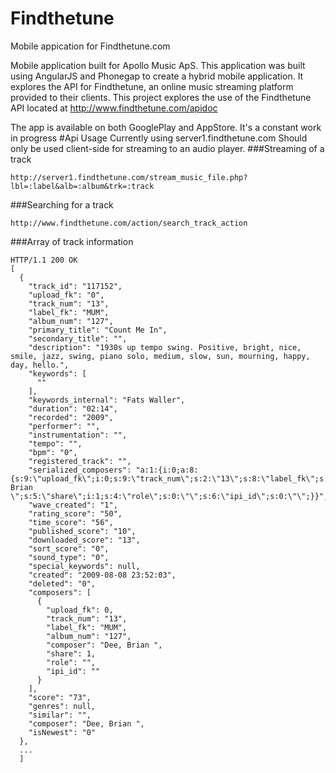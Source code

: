 # Findthetune
Mobile appication for Findthetune.com

Mobile application built for Apollo Music ApS. This application was built using AngularJS and Phonegap to create a hybrid mobile application. It explores the API for Findthetune, an online music streaming platform provided to their clients. This project explores the use of the Findthetune
API located at http://www.findthetune.com/apidoc

The app is available on both GooglePlay and AppStore. It's a constant work in progress
#Api Usage
Currently using server1.findthetune.com Should only be used client-side for streaming to an audio player.
###Streaming of a track
```
http://server1.findthetune.com/stream_music_file.php?lbl=:label&alb=:album&trk=:track
```
###Searching for a track
```
http://www.findthetune.com/action/search_track_action
```
###Array of track information
```
HTTP/1.1 200 OK
[
  {
    "track_id": "117152",
    "upload_fk": "0",
    "track_num": "13",
    "label_fk": "MUM",
    "album_num": "127",
    "primary_title": "Count Me In",
    "secondary_title": "",
    "description": "1930s up tempo swing. Positive, bright, nice, smile, jazz, swing, piano solo, medium, slow, sun, mourning, happy, day, hello.",
    "keywords": [
      ""
    ],
    "keywords_internal": "Fats Waller",
    "duration": "02:14",
    "recorded": "2009",
    "performer": "",
    "instrumentation": "",
    "tempo": "",
    "bpm": "0",
    "registered_track": "",
    "serialized_composers": "a:1:{i:0;a:8:{s:9:\"upload_fk\";i:0;s:9:\"track_num\";s:2:\"13\";s:8:\"label_fk\";s:3:\"MUM\";s:9:\"album_num\";s:3:\"127\";s:8:\"composer\";s:11:\"Dee, Brian \";s:5:\"share\";i:1;s:4:\"role\";s:0:\"\";s:6:\"ipi_id\";s:0:\"\";}}",
    "wave_created": "1",
    "rating_score": "50",
    "time_score": "56",
    "published_score": "10",
    "downloaded_score": "13",
    "sort_score": "0",
    "sound_type": "0",
    "special_keywords": null,
    "created": "2009-08-08 23:52:03",
    "deleted": "0",
    "composers": [
      {
        "upload_fk": 0,
        "track_num": "13",
        "label_fk": "MUM",
        "album_num": "127",
        "composer": "Dee, Brian ",
        "share": 1,
        "role": "",
        "ipi_id": ""
      }
    ],
    "score": "73",
    "genres": null,
    "similar": "",
    "composer": "Dee, Brian ",
    "isNewest": "0"
  },
  ...
  ]
  ```
